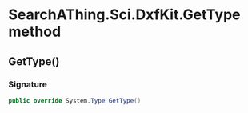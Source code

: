 # SearchAThing.Sci.DxfKit.GetType method
## GetType()
### Signature
```csharp
public override System.Type GetType()
```
